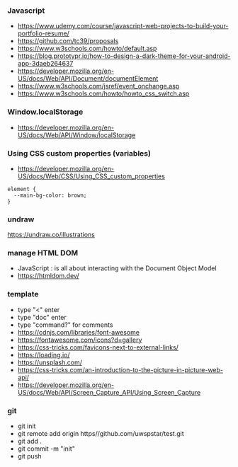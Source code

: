 ### Javascript
- https://www.udemy.com/course/javascript-web-projects-to-build-your-portfolio-resume/
- https://github.com/tc39/proposals
- https://www.w3schools.com/howto/default.asp
- https://blog.prototypr.io/how-to-design-a-dark-theme-for-your-android-app-3daeb264637
- https://developer.mozilla.org/en-US/docs/Web/API/Document/documentElement
- https://www.w3schools.com/jsref/event_onchange.asp
- https://www.w3schools.com/howto/howto_css_switch.asp

### Window.localStorage
- https://developer.mozilla.org/en-US/docs/Web/API/Window/localStorage

### Using CSS custom properties (variables)
- https://developer.mozilla.org/en-US/docs/Web/CSS/Using_CSS_custom_properties
```
element {
  --main-bg-color: brown;
}
```
### undraw
https://undraw.co/illustrations

### manage HTML DOM
- JavaScript : is all about interacting with the Document Object Model
- https://htmldom.dev/


### template
- type "<" enter
- type "doc" enter
- type "command?" for comments
- https://cdnjs.com/libraries/font-awesome
- https://fontawesome.com/icons?d=gallery
- https://css-tricks.com/favicons-next-to-external-links/
- https://loading.io/
- https://unsplash.com/
- https://css-tricks.com/an-introduction-to-the-picture-in-picture-web-api/
- https://developer.mozilla.org/en-US/docs/Web/API/Screen_Capture_API/Using_Screen_Capture


### git
- git init
- git remote add origin https//github.com/uwspstar/test.git
- git add .
- git commit -m "init"
- git push